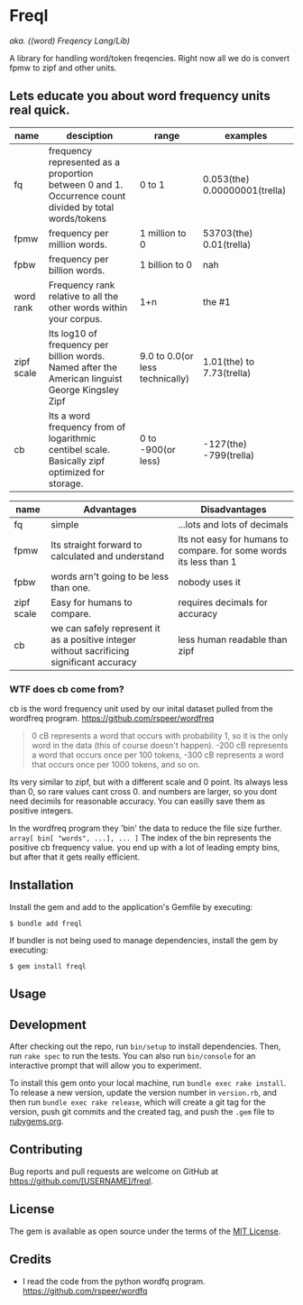 # Freql

*aka. ((word) Freqency Lang/Lib)*

A library for handling word/token freqencies.
Right now all we do is convert fpmw to zipf and other units.



## Lets educate you about word frequency units real quick.


| name | desciption | range | examples |
| --- | --- | --- | --- |
| fq | frequency represented as a proportion between 0 and 1. Occurrence count divided by total words/tokens | 0 to 1 | 0.053(the) 0.00000001(trella) |
| fpmw | frequency per million words. | 1 million to 0 | 53703(the) 0.01(trella) |
| fpbw | frequency per billion words. | 1 billion to 0 | nah |
| word rank | Frequency rank relative to all the other words within your corpus. | 1+n | the #1 |
| zipf scale | Its log10 of frequency per billion words. Named after the American linguist George Kingsley Zipf | 9.0 to 0.0(or less technically) | 1.01(the) to 7.73(trella) |
| cb | Its a word frequency from of logarithmic centibel scale. Basically zipf optimized for storage. | 0 to -900(or less) | -127(the) -799(trella) |


| name | Advantages | Disadvantages |
| --- | --- | --- |
| fq | simple | ...lots and lots of decimals |
| fpmw | Its straight forward to calculated and understand | Its not easy for humans to compare. for some words its less than 1 |
| fpbw | words arn't going to be less than one. | nobody uses it |
| zipf scale | Easy for humans to compare. | requires decimals for accuracy |
| cb | we can safely represent it as a positive integer without sacrificing significant accuracy | less human readable than zipf |


### WTF does cb come from?

cb is the word frequency unit used by our inital dataset pulled from the wordfreq program.
https://github.com/rspeer/wordfreq

> 0 cB represents a word that occurs with probability 1, so it is the only
> word in the data (this of course doesn't happen). -200 cB represents a
> word that occurs once per 100 tokens, -300 cB represents a word that
> occurs once per 1000 tokens, and so on.

Its very similar to zipf, but with a different scale and 0 point.
Its always less than 0, so rare values cant cross 0.
and numbers are larger, so you dont need decimils for reasonable accuracy.
You can easilly save them as positive integers.

In the wordfreq program they 'bin' the data to reduce the file size further.
`array[ bin[ "words", ...], ... ]`
The index of the bin represents the positive cb frequency value.
you end up with a lot of leading empty bins, but after that it gets really efficient.


## Installation

Install the gem and add to the application's Gemfile by executing:

    $ bundle add freql

If bundler is not being used to manage dependencies, install the gem by executing:

    $ gem install freql

## Usage

## Development

After checking out the repo, run `bin/setup` to install dependencies. Then, run `rake spec` to run the tests. You can also run `bin/console` for an interactive prompt that will allow you to experiment.

To install this gem onto your local machine, run `bundle exec rake install`. To release a new version, update the version number in `version.rb`, and then run `bundle exec rake release`, which will create a git tag for the version, push git commits and the created tag, and push the `.gem` file to [rubygems.org](https://rubygems.org).

## Contributing

Bug reports and pull requests are welcome on GitHub at https://github.com/[USERNAME]/freql.

## License

The gem is available as open source under the terms of the [MIT License](https://opensource.org/licenses/MIT).

## Credits


- I read the code from the python wordfq program. https://github.com/rspeer/wordfq


